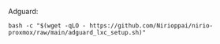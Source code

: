 Adguard:

```
bash -c "$(wget -qLO - https://github.com/Nirioppai/nirio-proxmox/raw/main/adguard_lxc_setup.sh)"
```
